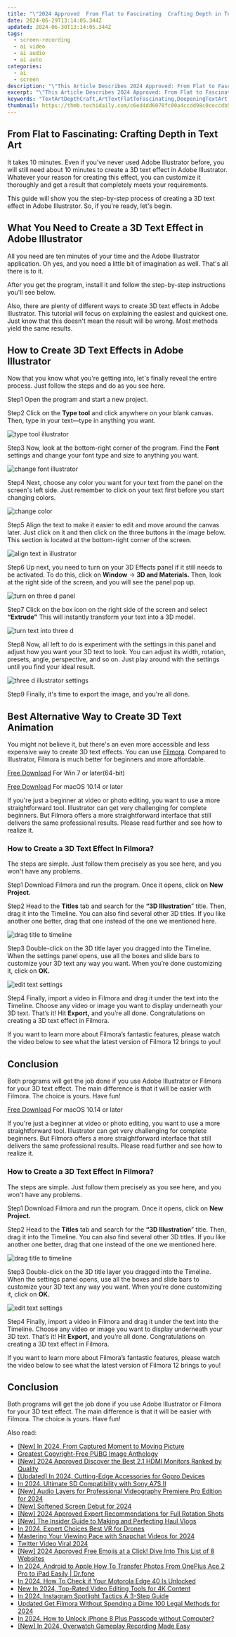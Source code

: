 ```yaml
---
title: "\"2024 Approved  From Flat to Fascinating  Crafting Depth in Text Art\""
date: 2024-06-29T13:14:05.344Z
updated: 2024-06-30T13:14:05.344Z
tags: 
  - screen-recording
  - ai video
  - ai audio
  - ai auto
categories: 
  - ai
  - screen
description: "\"This Article Describes 2024 Approved: From Flat to Fascinating: Crafting Depth in Text Art\""
excerpt: "\"This Article Describes 2024 Approved: From Flat to Fascinating: Crafting Depth in Text Art\""
keywords: "TextArtDepthCraft,ArtTextFlatToFascinating,DeepeningTextArt,FlatToIntricateArt,FascinatingTextCrafting,AddingDepthTextArt,TransformTextArt"
thumbnail: https://thmb.techidaily.com/c6ed4dd6078fc00a4ccdd98c0ceccdb558ca50f259a821b95bf9be5b46566a3f.jpg
---
```


## From Flat to Fascinating: Crafting Depth in Text Art

It takes 10 minutes. Even if you've never used Adobe Illustrator before, you will still need about 10 minutes to create a 3D text effect in Adobe Illustrator. Whatever your reason for creating this effect, you can customize it thoroughly and get a result that completely meets your requirements.

This guide will show you the step-by-step process of creating a 3D text effect in Adobe Illustrator. So, if you're ready, let's begin.

## What You Need to Create a 3D Text Effect in Adobe Illustrator

All you need are ten minutes of your time and the Adobe Illustrator application. Oh yes, and you need a little bit of imagination as well. That's all there is to it.

After you get the program, install it and follow the step-by-step instructions you'll see below.

Also, there are plenty of different ways to create 3D text effects in Adobe Illustrator. This tutorial will focus on explaining the easiest and quickest one. Just know that this doesn't mean the result will be wrong. Most methods yield the same results.

## How to Create 3D Text Effects in Adobe Illustrator

Now that you know what you're getting into, let's finally reveal the entire process. Just follow the steps and do as you see here.

Step1 Open the program and start a new project.

Step2 Click on the **Type tool** and click anywhere on your blank canvas. Then, type in your text—type in anything you want.

![type tool illustrator](https://images.wondershare.com/filmora/article-images/adobe-illustrator-type-tool.png)

Step3 Now, look at the bottom-right corner of the program. Find the **Font** settings and change your font type and size to anything you want.

![change font illustrator](https://images.wondershare.com/filmora/article-images/adobe-illustrator-font.png)

Step4 Next, choose any color you want for your text from the panel on the screen's left side. Just remember to click on your text first before you start changing colors.

![change color](https://images.wondershare.com/filmora/article-images/adobe-illustrator-color.png)

Step5 Align the text to make it easier to edit and move around the canvas later. Just click on it and then click on the three buttons in the image below. This section is located at the bottom-right corner of the screen.

![align text in illustrator](https://images.wondershare.com/filmora/article-images/adobe-illustrator-align.png)

Step6 Up next, you need to turn on your 3D Effects panel if it still needs to be activated. To do this, click on **Window** → **3D and Materials.** Then, look at the right side of the screen, and you will see the panel pop up.

![turn on three d panel](https://images.wondershare.com/filmora/article-images/adobe-illustrator-3d-materials-window.png)

Step7 Click on the box icon on the right side of the screen and select **“Extrude”** This will instantly transform your text into a 3D model.

![turn text into three d](https://images.wondershare.com/filmora/article-images/adobe-illustrator-panel.png)

Step8 Now, all left to do is experiment with the settings in this panel and adjust how you want your 3D text to look. You can adjust its width, rotation, presets, angle, perspective, and so on. Just play around with the settings until you find your ideal result.

![three d illustrator settings](https://images.wondershare.com/filmora/article-images/adobe-illustrator-settings.png)

Step9 Finally, it's time to export the image, and you're all done.

## Best Alternative Way to Create 3D Text Animation

You might not believe it, but there's an even more accessible and less expensive way to create 3D text effects. You can use [Filmora](https://tools.techidaily.com/wondershare/filmora/download/). Compared to Illustrator, Filmora is much better for beginners and more affordable.

[Free Download](https://tools.techidaily.com/wondershare/filmora/download/) For Win 7 or later(64-bit)

[Free Download](https://tools.techidaily.com/wondershare/filmora/download/) For macOS 10.14 or later

If you're just a beginner at video or photo editing, you want to use a more straightforward tool. Illustrator can get very challenging for complete beginners. But Filmora offers a more straightforward interface that still delivers the same professional results. Please read further and see how to realize it.

### How to Create a 3D Text Effect In Filmora?

The steps are simple. Just follow them precisely as you see here, and you won't have any problems.

Step1 Download Filmora and run the program. Once it opens, click on **New Project.**

Step2 Head to the **Titles** tab and search for the **“3D Illustration**” title. Then, drag it into the Timeline. You can also find several other 3D titles. If you like another one better, drag that one instead of the one we mentioned here.

![drag title to timeline](https://images.wondershare.com/filmora/guide/get-started-with-filmora-04.png)

Step3 Double-click on the 3D title layer you dragged into the Timeline. When the settings panel opens, use all the boxes and slide bars to customize your 3D text any way you want. When you’re done customizing it, click on **OK.**

![edit text settings](https://images.wondershare.com/filmora/guide/win-motion-tracking-03.png)

Step4 Finally, import a video in Filmora and drag it under the text into the Timeline. Choose any video or image you want to display underneath your 3D text. That’s it! Hit **Export,** and you’re all done. Congratulations on creating a 3D text effect in Filmora.

If you want to learn more about Filmora’s fantastic features, please watch the video below to see what the latest version of Filmora 12 brings to you!

## Conclusion

Both programs will get the job done if you use Adobe Illustrator or Filmora for your 3D text effect. The main difference is that it will be easier with Filmora. The choice is yours. Have fun!

[Free Download](https://tools.techidaily.com/wondershare/filmora/download/) For macOS 10.14 or later

If you're just a beginner at video or photo editing, you want to use a more straightforward tool. Illustrator can get very challenging for complete beginners. But Filmora offers a more straightforward interface that still delivers the same professional results. Please read further and see how to realize it.

### How to Create a 3D Text Effect In Filmora?

The steps are simple. Just follow them precisely as you see here, and you won't have any problems.

Step1 Download Filmora and run the program. Once it opens, click on **New Project.**

Step2 Head to the **Titles** tab and search for the **“3D Illustration**” title. Then, drag it into the Timeline. You can also find several other 3D titles. If you like another one better, drag that one instead of the one we mentioned here.

![drag title to timeline](https://images.wondershare.com/filmora/guide/get-started-with-filmora-04.png)

Step3 Double-click on the 3D title layer you dragged into the Timeline. When the settings panel opens, use all the boxes and slide bars to customize your 3D text any way you want. When you’re done customizing it, click on **OK.**

![edit text settings](https://images.wondershare.com/filmora/guide/win-motion-tracking-03.png)

Step4 Finally, import a video in Filmora and drag it under the text into the Timeline. Choose any video or image you want to display underneath your 3D text. That’s it! Hit **Export,** and you’re all done. Congratulations on creating a 3D text effect in Filmora.

If you want to learn more about Filmora’s fantastic features, please watch the video below to see what the latest version of Filmora 12 brings to you!

## Conclusion

Both programs will get the job done if you use Adobe Illustrator or Filmora for your 3D text effect. The main difference is that it will be easier with Filmora. The choice is yours. Have fun!

<ins class="adsbygoogle"
     style="display:block"
     data-ad-format="autorelaxed"
     data-ad-client="ca-pub-7571918770474297"
     data-ad-slot="1223367746"></ins>

<ins class="adsbygoogle"
     style="display:block"
     data-ad-format="autorelaxed"
     data-ad-client="ca-pub-7571918770474297"
     data-ad-slot="1223367746"></ins>



<ins class="adsbygoogle"
     style="display:block"
     data-ad-client="ca-pub-7571918770474297"
     data-ad-slot="8358498916"
     data-ad-format="auto"
     data-full-width-responsive="true"></ins>


<span class="atpl-alsoreadstyle">Also read:</span>
<div><ul>
<li><a href="https://fox-friendly.techidaily.com/new-in-2024-from-captured-moment-to-moving-picture/"><u>[New] In 2024, From Captured Moment to Moving Picture</u></a></li>
<li><a href="https://fox-friendly.techidaily.com/greatest-copyright-free-pubg-image-anthology/"><u>Greatest Copyright-Free PUBG Image Anthology</u></a></li>
<li><a href="https://fox-friendly.techidaily.com/new-2024-approved-discover-the-best-21-hdmi-monitors-ranked-by-quality/"><u>[New] 2024 Approved  Discover the Best 2.1 HDMI Monitors Ranked by Quality</u></a></li>
<li><a href="https://fox-friendly.techidaily.com/updated-in-2024-cutting-edge-accessories-for-gopro-devices/"><u>[Updated] In 2024, Cutting-Edge Accessories for Gopro Devices</u></a></li>
<li><a href="https://fox-friendly.techidaily.com/in-2024-ultimate-sd-compatibility-with-sony-a7s-ii/"><u>In 2024, Ultimate SD Compatibility with Sony A7S II</u></a></li>
<li><a href="https://fox-friendly.techidaily.com/new-audio-layers-for-professional-videography-premiere-pro-edition-for-2024/"><u>[New] Audio Layers for Professional Videography  Premiere Pro Edition for 2024</u></a></li>
<li><a href="https://fox-friendly.techidaily.com/new-softened-screen-debut-for-2024/"><u>[New] Softened Screen Debut for 2024</u></a></li>
<li><a href="https://fox-friendly.techidaily.com/new-2024-approved-expert-recommendations-for-full-rotation-shots/"><u>[New] 2024 Approved  Expert Recommendations for Full Rotation Shots</u></a></li>
<li><a href="https://fox-friendly.techidaily.com/new-the-insider-guide-to-making-and-perfecting-haul-vlogs/"><u>[New] The Insider Guide to Making and Perfecting Haul Vlogs</u></a></li>
<li><a href="https://fox-friendly.techidaily.com/in-2024-expert-choices-best-vr-for-drones/"><u>In 2024, Expert Choices  Best VR for Drones</u></a></li>
<li><a href="https://snapchat-videos.techidaily.com/mastering-your-viewing-pace-with-snapchat-videos-for-2024/"><u>Mastering Your Viewing Pace with Snapchat Videos for 2024</u></a></li>
<li><a href="https://twitter-videos.techidaily.com/twitter-video-viral-2024/"><u>Twitter Video Viral 2024</u></a></li>
<li><a href="https://discord-videos.techidaily.com/new-2024-approved-free-emojis-at-a-click-dive-into-this-list-of-8-websites/"><u>[New] 2024 Approved  Free Emojis at a Click! Dive Into This List of 8 Websites</u></a></li>
<li><a href="https://android-transfer.techidaily.com/in-2024-android-to-apple-how-to-transfer-photos-from-oneplus-ace-2-pro-to-ipad-easily-drfone-by-drfone-transfer-from-android-transfer-from-android/"><u>In 2024, Android to Apple How To Transfer Photos From OnePlus Ace 2 Pro to iPad Easily | Dr.fone</u></a></li>
<li><a href="https://sim-unlock.techidaily.com/in-2024-how-to-check-if-your-motorola-edge-40-is-unlocked-by-drfone-android/"><u>In 2024, How To Check if Your Motorola Edge 40 Is Unlocked</u></a></li>
<li><a href="https://smart-video-creator.techidaily.com/new-in-2024-top-rated-video-editing-tools-for-4k-content/"><u>New In 2024, Top-Rated Video Editing Tools for 4K Content</u></a></li>
<li><a href="https://instagram-videos.techidaily.com/in-2024-instagram-spotlight-tactics-a-3-step-guide/"><u>In 2024, Instagram Spotlight Tactics  A 3-Step Guide</u></a></li>
<li><a href="https://ai-video-apps.techidaily.com/updated-get-filmora-without-spending-a-dime-100-legal-methods-for-2024/"><u>Updated Get Filmora Without Spending a Dime 100 Legal Methods for 2024</u></a></li>
<li><a href="https://ios-unlock.techidaily.com/in-2024-how-to-unlock-iphone-8-plus-passcode-without-computer-by-drfone-ios/"><u>In 2024, How to Unlock iPhone 8 Plus Passcode without Computer?</u></a></li>
<li><a href="https://screen-mirroring-recording.techidaily.com/new-in-2024-overwatch-gameplay-recording-made-easy/"><u>[New] In 2024, Overwatch Gameplay Recording Made Easy</u></a></li>
</ul></div>
